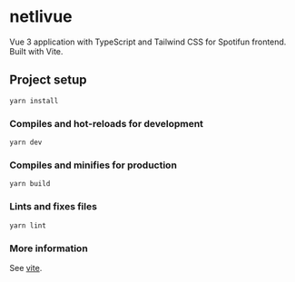 # netlivue

Vue 3 application with TypeScript and Tailwind CSS for Spotifun frontend.
Built with Vite.

## Project setup
```
yarn install
```

### Compiles and hot-reloads for development
```
yarn dev
```

### Compiles and minifies for production
```
yarn build
```

### Lints and fixes files
```
yarn lint
```

### More information
See [vite][vite].

[vite]: https://github.com/vitejs/vite
